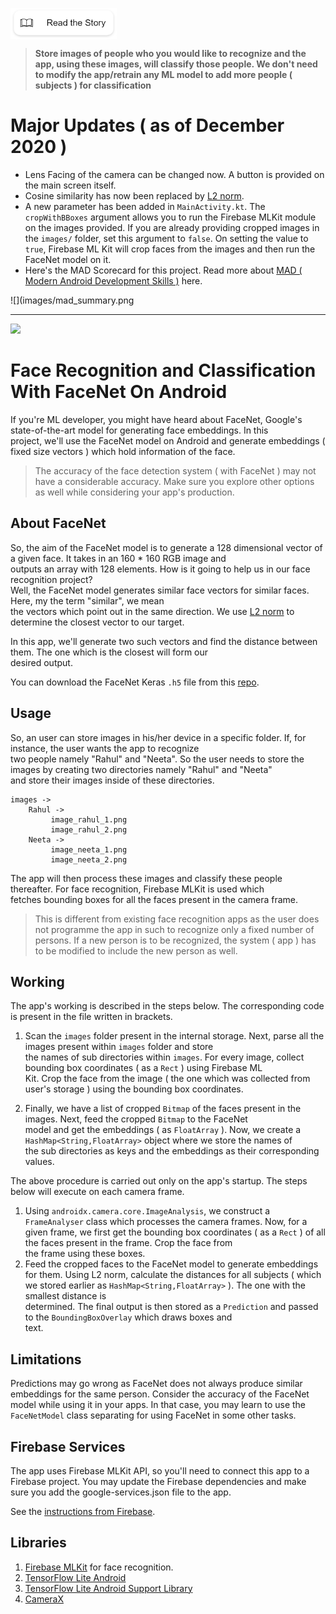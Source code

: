 [<img src="https://github.com/shubham0204/Privacy_Policy_Texts/blob/master/notebook_button_two.png?raw=true" width="170" height="50" align="center">](https://medium.com/@equipintelligence/using-facenet-for-on-device-face-recognition-with-android-f84e36e19761)  
  
> **Store images of people who you would like to recognize and the app, using these images, will classify those people. We don't need to modify the app/retrain any ML model to add more people ( subjects ) for classification**  
  
# Major Updates ( as of December 2020 )  
  
* Lens Facing of the camera can be changed now. A button is provided on the main screen itself.  
* Cosine similarity has now been replaced by [L2 norm](https://en.wikipedia.org/wiki/Norm_(mathematics)#Euclidean_norm).  
* A new parameter has been added in `MainActivity.kt`. The `cropWithBBoxes` argument allows you to run the Firebase MLKit module on the images provided. If you are already providing cropped images in the `images/` folder, set this argument to `false`. On setting the value to `true`, Firebase ML Kit will crop faces from the images and then run the FaceNet model on it.  
* Here's the MAD Scorecard for this project. Read more about [MAD ( Modern Android Development Skills )](https://developer.android.com/series/mad-skills) here.

![](images/mad_summary.png

---
  
![](images/final_result.PNG)  
  
  
# Face Recognition and Classification With FaceNet On Android  
  
If you're ML developer, you might have heard about FaceNet, Google's state-of-the-art model for generating face embeddings. In this   
project, we'll use the FaceNet model on Android and generate embeddings ( fixed size vectors ) which hold information of the face.  
  
> The accuracy of the face detection system ( with FaceNet ) may not have a considerable accuracy. Make sure you explore other options as well while considering your app's production.  
  
  
## About FaceNet  
  
So, the aim of the FaceNet model is to generate a 128 dimensional vector of a given face. It takes in an 160 * 160 RGB image and   
outputs an array with 128 elements. How is it going to help us in our face recognition project?   
Well, the FaceNet model generates similar face vectors for similar faces. Here, my the term "similar", we mean   
the vectors which point out in the same direction. We use [L2 norm](https://en.wikipedia.org/wiki/Norm_(mathematics)#Euclidean_norm) to determine the closest vector to our target.   
  
In this app, we'll generate two such vectors and find the distance between them. The one which is the closest will form our   
desired output.  
  
You can download the FaceNet Keras `.h5` file from this [repo](https://github.com/nyoki-mtl/keras-facenet).  
  
## Usage  
  
So, an user can store images in his/her device in a specific folder. If, for instance, the user wants the app to recognize  
 two people namely "Rahul" and "Neeta". So the user needs to store the images by creating two directories namely "Rahul" and "Neeta"   
 and store their images inside of these directories.  
   
```  
images ->  
    Rahul -> 
         image_rahul_1.png
         image_rahul_2.png 
    Neeta -> 
         image_neeta_1.png
         image_neeta_2.png
 ```  
  
The app will then process these images and classify these people thereafter. For face recognition, Firebase MLKit is used which   
fetches bounding boxes for all the faces present in the camera frame.  
  
> This is different from existing face recognition apps as the user does not programme the app in such to recognize only a fixed number of persons. If a new person is to be recognized, the system ( app ) has to be modified to include the new person as well.  
  
## Working  
  
The app's working is described in the steps below. The corresponding code is present in the file written in brackets.  
  
1. Scan the `images` folder present in the internal storage. Next, parse all the images present within `images` folder and store   
the names of sub directories within `images`. For every image, collect bounding box coordinates ( as a `Rect` ) using Firebase ML   
Kit. Crop the face from the image ( the one which was collected from user's storage ) using the bounding box coordinates.   
  
2. Finally, we have a list of cropped `Bitmap` of the faces present in the images. Next, feed the cropped `Bitmap` to the FaceNet   
model and get the embeddings ( as `FloatArray` ). Now, we create a `HashMap<String,FloatArray>` object where we store the names of   
the sub directories as keys and the embeddings as their corresponding values.   
  
The above procedure is carried out only on the app's startup. The steps below will execute on each camera frame.  
  
1. Using `androidx.camera.core.ImageAnalysis`, we construct a `FrameAnalyser` class which processes the camera frames. Now, for a   
given frame, we first get the bounding box coordinates ( as a `Rect` ) of all the faces present in the frame. Crop the face from   
the frame using these boxes.  
2. Feed the cropped faces to the FaceNet model to generate embeddings for them. Using L2 norm, calculate the distances for all subjects ( which we stored earlier as `HashMap<String,FloatArray>` ). The one with the smallest distance is   
determined. The final output is then stored as a `Prediction` and passed to the `BoundingBoxOverlay` which draws boxes and   
text.  
  
## Limitations  
  
Predictions may go wrong as FaceNet does not always produce similar embeddings for the same person. Consider the accuracy of the FaceNet model while using it in your apps. In that case, you may learn to use the `FaceNetModel` class separating for using FaceNet in some other tasks.  
  
  
## Firebase Services  
  
The app uses Firebase MLKit API, so you'll need to connect this app to a Firebase project. You may update the Firebase dependencies and make sure you add the google-services.json file to the app.  
  
See the [instructions from Firebase](https://firebase.google.com/docs/android/setup).  
  
## Libraries  
  
1. [Firebase MLKit](https://firebase.google.com/docs/ml-kit/detect-faces) for face recognition.  
2. [TensorFlow Lite Android](https://www.tensorflow.org/lite)  
3. [TensorFlow Lite Android Support Library](https://github.com/tensorflow/tensorflow/tree/master/tensorflow/lite/experimental/support/java)  
4. [CameraX](https://developer.android.com/training/camerax)
